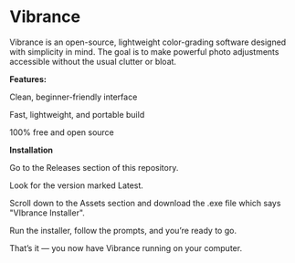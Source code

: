 # Vibrance

Vibrance is an open-source, lightweight color-grading software designed with simplicity in mind. The goal is to make powerful photo adjustments accessible without the usual clutter or bloat.

**Features:**

Clean, beginner-friendly interface

Fast, lightweight, and portable build

100% free and open source

**Installation**

Go to the Releases
 section of this repository.

Look for the version marked Latest.

Scroll down to the Assets section and download the .exe file which says "VIbrance Installer".

Run the installer, follow the prompts, and you’re ready to go.

That’s it — you now have Vibrance running on your computer.

